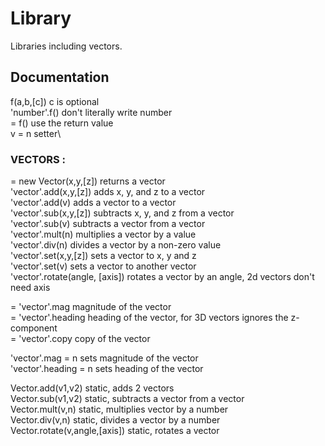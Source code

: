# Library
Libraries including vectors.

## Documentation
f(a,b,[c])     c is optional\
  'number'.f()   don't literally write number\
  = f()          use the return value\
  v = n          setter\

### VECTORS :
  = new Vector(x,y,[z])           returns a vector\
  'vector'.add(x,y,[z])           adds x, y, and z to a vector\
  'vector'.add(v)                 adds a vector to a vector\
  'vector'.sub(x,y,[z])           subtracts x, y, and z from a vector\
  'vector'.sub(v)                 subtracts a vector from a vector\
  'vector'.mult(n)                multiplies a vector by a value\
  'vector'.div(n)                 divides a vector by a non-zero value\
  'vector'.set(x,y,[z])           sets a vector to x, y and z\
  'vector'.set(v)                 sets a vector to another vector\
  'vector'.rotate(angle, [axis])  rotates a vector by an angle, 2d vectors don't need axis

  = 'vector'.mag                  magnitude of the vector\
  = 'vector'.heading              heading of the vector, for 3D vectors ignores the z-component\
  = 'vector'.copy                 copy of the vector

  'vector'.mag = n                sets magnitude of the vector\
  'vector'.heading = n            sets heading of the vector
  
  Vector.add(v1,v2)               static, adds 2 vectors\
  Vector.sub(v1,v2)               static, subtracts a vector from a vector\
  Vector.mult(v,n)                static, multiplies vector by a number\
  Vector.div(v,n)                 static, divides a vector by a number\
  Vector.rotate(v,angle,[axis])   static, rotates a vector
